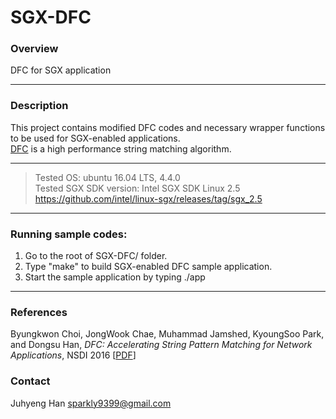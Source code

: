 # SGX-DFC

### Overview
DFC for SGX application
<hr/>

### Description
This project contains modified DFC codes and necessary wrapper functions to be used for SGX-enabled applications. <br />
[DFC](https://github.com/nfsp3k/DFC) is a high performance string matching algorithm. <br />

<hr/>

> Tested OS: ubuntu 16.04 LTS, 4.4.0 <br />
> Tested SGX SDK version: Intel SGX SDK Linux 2.5 https://github.com/intel/linux-sgx/releases/tag/sgx_2.5 <br />

<hr/>

### Running sample codes:
1. Go to the root of SGX-DFC/ folder.
2. Type "make" to build SGX-enabled DFC sample application.
3. Start the sample application by typing ./app

<hr/>

### References
Byungkwon Choi, JongWook Chae, Muhammad Jamshed, KyoungSoo Park, and Dongsu Han, <i>DFC: Accelerating String Pattern Matching for Network Applications</i>, NSDI 2016 [<a href="http://ina.kaist.ac.kr/~dongsuh/paper/nsdi16-paper-choi.pdf">PDF</a>]


### Contact
Juhyeng Han sparkly9399@gmail.com 
